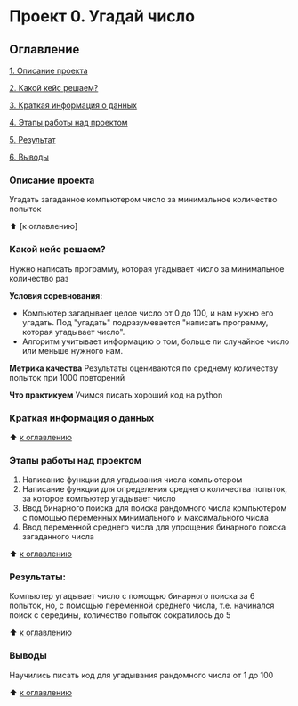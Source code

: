 # Проект 0. Угадай число

## Оглавление
[1. Описание проекта](https://github.com/step4k777/First/blob/main/Project%200/Readme.md#Описаниепроекта)

[2. Какой кейс решаем?](https://github.com/step4k777/First/blob/main/Project%200/Readme.md#Какойкейсрешаем)

[3. Краткая информация о данных](https://github.com/step4k777/First/blob/main/Project%200/Readme.md#Краткаяинформацияоданных)

[4. Этапы работы над проектом](https://github.com/step4k777/First/blob/main/Project%200/Readme.md#Этапыработынадпроектом)

[5. Результат](https://github.com/step4k777/First/blob/main/Project%200/Readme.md#Результат)

[6. Выводы](https://github.com/step4k777/First/blob/main/Project%200/Readme.md#Выводы)

### Описание проекта
Угадать загаданное компьютером число за минимальное количество попыток

:arrow_up: [к оглавлению]


### Какой кейс решаем?
Нужно написать программу, которая угадывает число за минимальное количество раз

**Условия соревнования:**
- Компьютер загадывает целое число от 0 до 100, и нам нужно его угадать. Под "угадать" подразумевается "написать программу, которая угадывает число".
- Алгоритм учитывает информацию о том, больше ли случайное число или меньше нужного нам.

**Метрика качества**
Результаты оцениваются по среднему количеству попыток при 1000 повторений

**Что практикуем**
Учимся писать хороший код на python


### Краткая информация о данных


:arrow_up: [к оглавлению](https://github.com/step4k777/First/blob/main/Project%200/Readme.md#оглавление)


### Этапы работы над проектом
1) Написание функции для угадывания числа компьютером
2) Написание функции для определения среднего количества попыток, за которое компьютер угадывает число
3) Ввод бинарного поиска для поиска рандомного числа компьютером с помощью переменных минимального и максимального числа
4) Ввод переменной среднего числа для упрощения бинарного поиска загаданного числа

:arrow_up: [к оглавлению](https://github.com/step4k777/First/blob/main/Project%200/Readme.md#оглавление)


### Результаты:
Компьютер угадывает число с помощью бинарного поиска за 6 попыток, но, с помощью переменной среднего числа, т.е. начинался поиск с середины, количество попыток сократилось до 5

:arrow_up: [к оглавлению](https://github.com/step4k777/First/blob/main/Project%200/Readme.md#оглавление)


### Выводы
Научились писать код для угадывания рандомного числа от 1 до 100

:arrow_up: [к оглавлению](https://github.com/step4k777/First/blob/main/Project%200/Readme.md#оглавление)